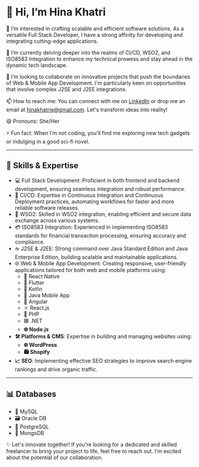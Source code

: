 # 👋 Hi, I’m Hina Khatri

👀 I’m interested in crafting scalable and efficient software solutions. As a versatile Full Stack Developer, I have a strong affinity for developing and integrating cutting-edge applications. 

🌱 I’m currently delving deeper into the realms of CI/CD, WSO2, and ISO8583 Integration to enhance my technical prowess and stay ahead in the dynamic tech landscape.

💞️ I’m looking to collaborate on innovative projects that push the boundaries of Web & Mobile App Development. I'm particularly keen on opportunities that involve complex J2SE and J2EE integrations.

📫 How to reach me: You can connect with me on [LinkedIn](https://pk.linkedin.com/in/hina-khatri-216671226) or drop me an email at hinakhatrie@gmail.com. Let's transform ideas into reality!

😄 Pronouns: She/Her

⚡ Fun fact: When I'm not coding, you'll find me exploring new tech gadgets or indulging in a good sci-fi novel. 

---

## 🚀 Skills & Expertise

- 💻 Full Stack Development: Proficient in both frontend and backend development, ensuring seamless integration and robust performance.
- 🔄 CI/CD: Expertise in Continuous Integration and Continuous Deployment practices, automating workflows for faster and more reliable software releases.
- 🔗 WSO2: Skilled in WSO2 integration, enabling efficient and secure data exchange across various systems.
- 💳 ISO8583 Integration: Experienced in implementing ISO8583 standards for financial transaction processing, ensuring accuracy and compliance.
- ☕ J2SE & J2EE: Strong command over Java Standard Edition and Java Enterprise Edition, building scalable and maintainable applications.
- 🌐 Web & Mobile App Development: Creating responsive, user-friendly applications tailored for both web and mobile platforms using:
  - 📱 React Native
  - 🚀 Flutter
  - 🔧 Kotlin
  - 📲 Java Mobile App
  - 🌟 Angular
  - ⚛️ React.js
  - 🐘 PHP
  - 🟦 .NET
  - **🌐 Node.js**
- **🛠️ Platforms & CMS**: Expertise in building and managing websites using:
  - **🌐 WordPress**
  - **🛍️ Shopify**
- **📈 SEO**: Implementing effective SEO strategies to improve search engine rankings and drive organic traffic.

---

## 📊 Databases

- 🐬 MySQL
- 🗃️ Oracle DB
- 🐘 PostgreSQL
- 🍃 MongoDB

✨ Let's innovate together! If you're looking for a dedicated and skilled freelancer to bring your project to life, feel free to reach out. I'm excited about the potential of our collaboration.
